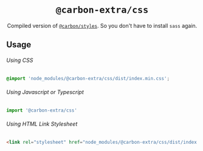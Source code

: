 <h1 align="center">
  <code>@carbon-extra/css</code>
</h1>

<p align="center">
  Compiled version of <a href="https://github.com/carbon-design-system/carbon/tree/main/packages/styles"><code>@carbon/styles</code></a>. So you don't have to install <code>sass</code> again.
</p>

## Usage

###### Using CSS

```css
@import 'node_modules/@carbon-extra/css/dist/index.min.css';
```

###### Using Javascript or Typescript

```js
import '@carbon-extra/css'
```

###### Using HTML Link Stylesheet

```html
<link rel="stylesheet" href="node_modules/@carbon-extra/css/dist/index.min.css">
```